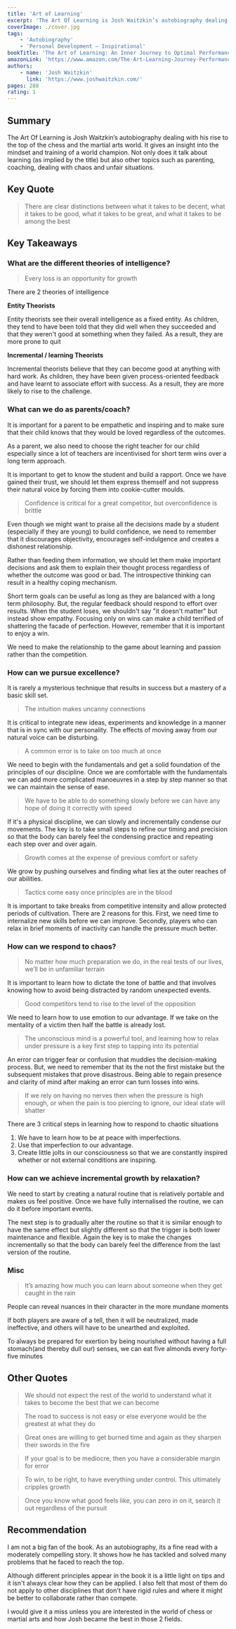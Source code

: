 ```yaml
---
title: 'Art of Learning'
excerpt: 'The Art Of Learning is Josh Waitzkin’s autobiography dealing with his rise to the top of the chess and martial arts world. It gives an insight into the mindset and training of a world champion.'
coverImage: ./cover.jpg
tags:
    - 'Autobiography'
    - 'Personal Development — Inspirational'
bookTitle: 'The Art of Learning: An Inner Journey to Optimal Performance'
amazonLink: 'https://www.amazon.com/The-Art-Learning-Journey-Performance/dp/0743277465/'
authors:
    - name: 'Josh Waitzkin'
      link: 'https://www.joshwaitzkin.com/'
pages: 288
rating: 1
---
```


## Summary

The Art Of Learning is Josh Waitzkin’s autobiography dealing with his rise to the top of the chess and the martial arts world. It gives an insight into the mindset and training of a world champion. Not only does it talk about learning (as implied by the title) but also other topics such as parenting, coaching, dealing with chaos and unfair situations.

## Key Quote

> There are clear distinctions between what it takes to be decent, what it takes to be good, what it takes to be great, and what it takes to be among the best

## Key Takeaways

### What are the different theories of intelligence?

> Every loss is an opportunity for growth

There are 2 theories of intelligence

**Entity Theorists**

Entity theorists see their overall intelligence as a fixed entity. As children, they tend to have been told that they did well when they succeeded and that they weren't good at something when they failed. As a result, they are more prone to quit

**Incremental / learning Theorists**

Incremental theorists believe that they can become good at anything with hard work. As children, they have been given process-oriented feedback and have learnt to associate effort with success. As a result, they are more likely to rise to the challenge.

### What can we do as parents/coach?

It is important for a parent to be empathetic and inspiring and to make sure that their child knows that they would be loved regardless of the outcomes.

As a parent, we also need to choose the right teacher for our child especially since a lot of teachers are incentivised for short term wins over a long term approach.

It is important to get to know the student and build a rapport. Once we have gained their trust, we should let them express themself and not suppress their natural voice by forcing them into cookie-cutter moulds.

> Confidence is critical for a great competitor, but overconfidence is brittle

Even though we might want to praise all the decisions made by a student (especially if they are young) to build confidence, we need to remember that it discourages objectivity, encourages self-indulgence and creates a dishonest relationship.

Rather than feeding them information, we should let them make important decisions and ask them to explain their thought process regardless of whether the outcome was good or bad. The introspective thinking can result in a healthy coping mechanism.

Short term goals can be useful as long as they are balanced with a long term philosophy. But, the regular feedback should respond to effort over results. When the student loses, we shouldn't say "it doesn't matter" but instead show empathy. Focusing only on wins can make a child terrified of shattering the facade of perfection. However, remember that it is important to enjoy a win.

We need to make the relationship to the game about learning and passion rather than the competition.

### How can we pursue excellence?

It is rarely a mysterious technique that results in success but a mastery of a basic skill set.

> The intuition makes uncanny connections

It is critical to integrate new ideas, experiments and knowledge in a manner that is in sync with our personality. The effects of moving away from our natural voice can be disturbing.

> A common error is to take on too much at once

We need to begin with the fundamentals and get a solid foundation of the principles of our discipline. Once we are comfortable with the fundamentals we can add more complicated manoeuvres in a step by step manner so that we can maintain the sense of ease.

> We have to be able to do something slowly before we can have any hope of doing it correctly with speed

If it's a physical discipline, we can slowly and incrementally condense our movements. The key is to take small steps to refine our timing and precision so that the body can barely feel the condensing practice and repeating each step over and over again.

> Growth comes at the expense of previous comfort or safety

We grow by pushing ourselves and finding what lies at the outer reaches of our abilities.

> Tactics come easy once principles are in the blood

It is important to take breaks from competitive intensity and allow protected periods of cultivation. There are 2 reasons for this. First, we need time to internalize new skills before we can improve. Secondly, players who can relax in brief moments of inactivity can handle the pressure much better.

### How can we respond to chaos?

> No matter how much preparation we do, in the real tests of our lives, we’ll be in unfamiliar terrain

It is important to learn how to dictate the tone of battle and that involves knowing how to avoid being distracted by random unexpected events.

> Good competitors tend to rise to the level of the opposition

We need to learn how to use emotion to our advantage. If we take on the mentality of a victim then half the battle is already lost.

> The unconscious mind is a powerful tool, and learning how to relax under pressure is a key first step to tapping into its potential

An error can trigger fear or confusion that muddies the decision-making process. But, we need to remember that its the not the first mistake but the subsequent mistakes that prove disastrous. Being able to regain presence and clarity of mind after making an error can turn losses into wins.

> If we rely on having no nerves then when the pressure is high enough, or when the pain is too piercing to ignore, our ideal state will shatter

There are 3 critical steps in learning how to respond to chaotic situations

1. We have to learn how to be at peace with imperfections.
2. Use that imperfection to our advantage.
3. Create little jolts in our consciousness so that we are constantly inspired whether or not external conditions are inspiring.

### How can we achieve incremental growth by relaxation?

We need to start by creating a natural routine that is relatively portable and makes us feel positive. Once we have fully internalised the routine, we can do it before important events.

The next step is to gradually alter the routine so that it is similar enough to have the same effect but slightly different so that the trigger is both lower maintenance and flexible. Again the key is to make the changes incrementally so that the body can barely feel the difference from the last version of the routine.

### Misc

> It’s amazing how much you can learn about someone when they get caught in the rain

People can reveal nuances in their character in the more mundane moments

If both players are aware of a tell, then it will be neutralized, made ineffective, and others will have to be unearthed and exploited.

To always be prepared for exertion by being nourished without having a full stomach(and thereby dull our) senses, we can eat five almonds every forty-five minutes

## Other Quotes

> We should not expect the rest of the world to understand what it takes to become the best that we can become

> The road to success is not easy or else everyone would be the greatest at what they do

> Great ones are willing to get burned time and again as they sharpen their swords in the fire

> If your goal is to be mediocre, then you have a considerable margin for error

> To win, to be right, to have everything under control. This ultimately cripples growth

> Once you know what good feels like, you can zero in on it, search it out regardless of the pursuit

## Recommendation

I am not a big fan of the book. As an autobiography, its a fine read with a moderately compelling story. It shows how he has tackled and solved many problems that he faced to reach the top.

Although different principles appear in the book it is a little light on tips and it isn't always clear how they can be applied. I also felt that most of them do not apply to other disciplines that don't have rigid rules and where it might be better to collaborate rather than compete.

I would give it a miss unless you are interested in the world of chess or martial arts and how Josh became the best in those 2 fields.
